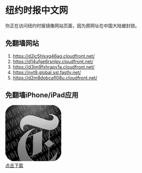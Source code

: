 <h1>纽约时报中文网</h1>
<p>你正在访问纽约时报镜像网站页面，因为原网址在中国大陆被封锁。</p>
<h2>免翻墙网站</h2>
<ol>
<li><a href="https://d2ic5hlxxg46ag.cloudfront.net/" target="1">https://d2ic5hlxxg46ag.cloudfront.net/</a></li>
<li><a href="https://d14ufge6rsnlpy.cloudfront.net/" target="2">https://d14ufge6rsnlpy.cloudfront.net/</a></li>
<li><a href="https://d3im9fxhrapv1a.cloudfront.net/" target="3">https://d3im9fxhrapv1a.cloudfront.net/</a></li>
<li><a href="https://nyt9.global.ssl.fastly.net/" target="4">https://nyt9.global.ssl.fastly.net/</a></li>
<li><a href="https://d2m8dobcafl08u.cloudfront.net/" target="5">https://d2m8dobcafl08u.cloudfront.net/</a></li>
</ol>
<h2>免翻墙iPhone/iPad应用</h2>
<p>
	<a href="https://itunes.apple.com/cn/app/niu-yue-shi-bao-zhong-wen-wang/id807498298?mt=8">
		<img src="icon175x175.jpeg" />
		<br/>点击下载
	</a>
</p>